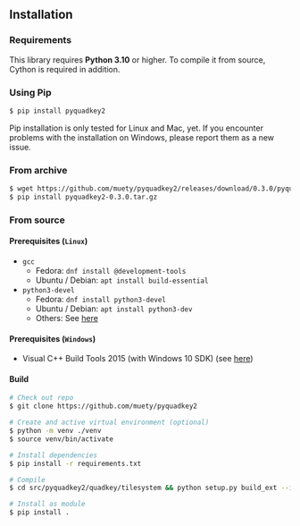 ## Installation
### Requirements

This library requires **Python 3.10** or higher. To compile it from source, Cython is required in addition.

### Using Pip
```bash
$ pip install pyquadkey2
```

Pip installation is only tested for Linux and Mac, yet. If you encounter problems with the installation on Windows, please report them as a new issue.

### From archive
```bash
$ wget https://github.com/muety/pyquadkey2/releases/download/0.3.0/pyquadkey2-0.3.0.tar.gz
$ pip install pyquadkey2-0.3.0.tar.gz
```

### From source
#### Prerequisites (`Linux`)
* `gcc`
    * Fedora: `dnf install @development-tools`
    * Ubuntu / Debian: `apt install build-essential`
* `python3-devel`
    * Fedora: `dnf install python3-devel`
    * Ubuntu / Debian: `apt install python3-dev`
    * Others: See [here](https://stackoverflow.com/questions/21530577/fatal-error-python-h-no-such-file-or-directory/21530768#21530768)

#### Prerequisites (`Windows`)
* Visual C++ Build Tools 2015 (with Windows 10 SDK) (see [here](https://devblogs.microsoft.com/python/unable-to-find-vcvarsall-bat/#i-need-a-package-that-has-no-wheel-what-can-i-do))

#### Build
```bash
# Check out repo
$ git clone https://github.com/muety/pyquadkey2

# Create and active virtual environment (optional)
$ python -m venv ./venv
$ source venv/bin/activate

# Install dependencies
$ pip install -r requirements.txt

# Compile
$ cd src/pyquadkey2/quadkey/tilesystem && python setup.py build_ext --inplace && cd ../../../..

# Install as module
$ pip install .
```